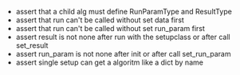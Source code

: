 - assert that a child alg must define RunParamType and ResultType
- assert that run can't be called without set data first
- assert that run can't be called without set run_param first
- assert result is not none after run with the setupclass or after call set_result
- assert run_param is not none after init or after call set_run_param
- assert single setup can get a algoritm like a dict by name

